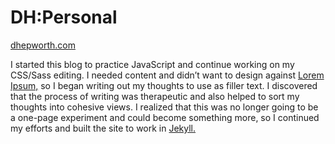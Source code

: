 # DH:Personal
[dhepworth.com](https://www.dhepworth.com)

I started this blog to practice JavaScript and continue working on my CSS/Sass editing. I needed content and didn’t want to design against [Lorem Ipsum,](https://www.lipsem.com/) so I began writing out my thoughts to use as filler text. I discovered that the process of writing was therapeutic and also helped to sort my thoughts into cohesive views. I realized that this was no longer going to be a one-page experiment and could become something more, so I continued my efforts and built the site to work in [Jekyll.](https://jekyllrb.com/)